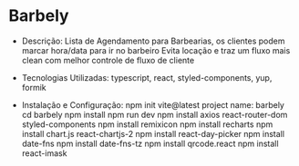 # Barbely

-   Descrição:
    Lista de Agendamento para Barbearias, os clientes podem marcar hora/data para ir no barbeiro Evita locação e traz um fluxo mais clean com melhor controle de fluxo de cliente

-   Tecnologias Utilizadas:
    typescript, react, styled-components, yup, formik

-   Instalação e Configuração:
    npm init vite@latest
    project name: barbely
    cd barbely
    npm install
    npm run dev
    npm install axios react-router-dom styled-components
    npm install remixicon
    npm install recharts
    npm install chart.js react-chartjs-2
    npm install react-day-picker
    npm install date-fns
    npm install date-fns-tz
    npm install qrcode.react
    npm install react-imask
